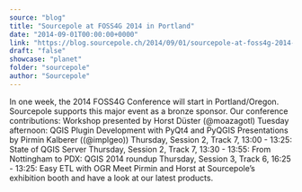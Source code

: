 ```yaml
---
source: "blog"
title: "Sourcepole at FOSS4G 2014 in Portland"
date: "2014-09-01T00:00:00+0000"
link: "https://blog.sourcepole.ch/2014/09/01/sourcepole-at-foss4g-2014-in-portland/"
draft: "false"
showcase: "planet"
folder: "sourcepole"
author: "Sourcepole"
---
```


In one week, the 2014 FOSS4G Conference will start in Portland/Oregon. Sourcepole supports this major event as a bronze sponsor.
Our conference contributions:
Workshop presented by Horst Düster (@moazagotl)
Tuesday afternoon: QGIS Plugin Development with PyQt4 and PyQGIS Presentations by Pirmin Kalberer ((@implgeo))
Thursday, Session 2, Track 7, 13:00 - 13:25: State of QGIS Server Thursday, Session 2, Track 7, 13:30 - 13:55: From Nottingham to PDX: QGIS 2014 roundup Thursday, Session 3, Track 6, 16:25 - 13:25: Easy ETL with OGR Meet Pirmin and Horst at Sourcepole&rsquo;s exhibition booth and have a look at our latest products.
